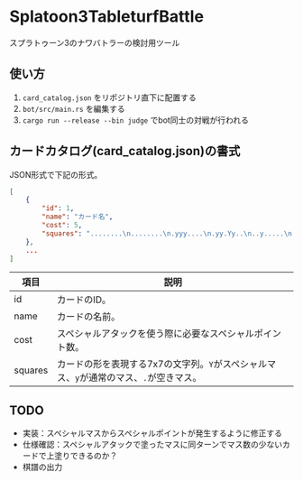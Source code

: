 # Splatoon3TableturfBattle

スプラトゥーン3のナワバトラーの検討用ツール

## 使い方

1. `card_catalog.json` をリポジトリ直下に配置する
2. `bot/src/main.rs` を編集する
3. `cargo run --release --bin judge` でbot同士の対戦が行われる

## カードカタログ(card_catalog.json)の書式

JSON形式で下記の形式。

```json
[
    {
        "id": 1,
        "name": "カード名",
        "cost": 5,
        "squares": "........\n........\n.yyy....\n.yy.Yy..\n..y.....\n.y......\n........\n........"
    },
    ...
]
```

|項目|説明|
|--|--|
|id|カードのID。|
|name|カードの名前。|
|cost|スペシャルアタックを使う際に必要なスペシャルポイント数。|
|squares|カードの形を表現する7x7の文字列。`Y`がスペシャルマス、`y`が通常のマス、`.`が空きマス。|

## TODO
- 実装：スペシャルマスからスペシャルポイントが発生するように修正する
- 仕様確認：スペシャルアタックで塗ったマスに同ターンでマス数の少ないカードで上塗りできるのか？
- 棋譜の出力

